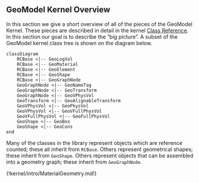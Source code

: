 
## GeoModel Kernel Overview

In this section we give a short overview of all of the pieces of the GeoModel Kernel. These pieces are described in detail in the kernel [Class Reference](/kernel/reference/reference). In this section our goal is to describe the “big picture”.  A subset of the GeoModel kernel class tree is shown on the diagram below.

```mermaid
classDiagram
    RCBase <|-- GeoLogVol
    RCBase <|-- GeoMaterial
    RCBase <|-- GeoElement
    RCBase <|-- GeoShape
    RCBase <|-- GeoGraphNode
    GeoGraphNode <|-- GeoNameTag
    GeoGraphNode <|-- GeoTransform
    GeoGraphNode <|-- GeoVPhysVol
    GeoTransform <|-- GeoAlignableTransform
    GeoVPhysVol <|-- GeoPhysVol
    GeoVPhysVol <|-- GeoVFullPhysVol
    GeoVFullPhysVol <|-- GeoFullPhysVol
    GeoShape <|-- GeoBox
    GeoShape <|-- GeoCons
end
```

Many of the classes in the library represent objects which are reference counted; these all inherit from `RCBase`.  Others represent geometrical shapes; these inherit from `GeoShape`.  Others represent objects that can be assembled into a geometry graph; these inherit from `GeoGraphNode`.

{!kernel/intro/MaterialGeometry.md!}